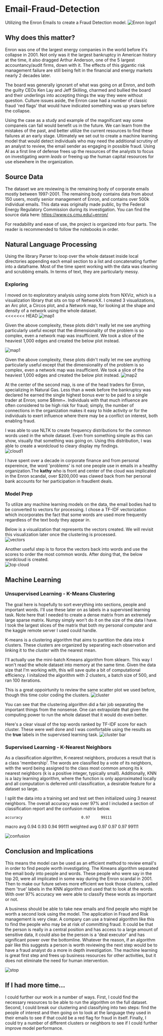 # Email-Fraud-Detection
Utilizing the Enron Emails to create a Fraud Detection model.
![Enron logo1](images/Enron%20logo1.png)



## Why does this matter?
Enron was one of the largest energy companies in the world before it's collapse in 2001.  Not only was it the largest bankruptcy in American history at the time, it also dragged Arthur Anderson,  one of the 5 largest accountancy/audit firms, down with it.  The effects of this gigantic risk management failure are still being felt in the financial and energy markets nearly 2 decades later.  

The board was generally ignorant of what was going on at Enron, and both the guilty CEOs Ken Lay and Jeff Skilling, charmed and bullied the board and their underlings into accepting things the way they were without question.  Culture issues aside, the Enron case had a number of classic fraud 'red flags' that would have indicated something was up years before the collapse.  

Using the case as a study and example of the magnificant way some companeis can fail would benefit us in the future.  We can learn from the mistakes of the past, and better utilize the current resources to find these failures at an early stage.  Ultimately we set out to create a machine learning model that would detect individuals who may need the additional scrutiny of an analyst to review, the email sender as engaging in possible fraud.  Using AI as a first line of defense frees up the resources of the analysts to focus on investigating _warm leads_ or freeing up the human capital resources for use elsewhere in the organization.

## Source Data
The dataset we are reviewing is the remaining body of corporate emails mostly between 1997-2001. The remaining body contains data from about 150 users, mostly senior management of Enron, and contains over 500k individual emails. This data was originally made public, by the Federal Energy Regulatory Commission during its investigation. You can find the source data here:  https://www.cs.cmu.edu/~enron/

For readability and ease of use, the project is organized into four parts.  The reader is recommended to follow the notebooks in order.

## Natural Language Processing
Using the library Parser to loop over the whole dataset inside local directories appending each email section to a list and concatenating further into a dataframe.  Most of the time spent working with the data was cleaning and scrubbing emails.  In terms of text, they are particularly messy.  

### Exploring
I moved on to exploratory analysis using some plots from NXViz, which is a visualization library that sits on top of NetworkX.  I created 3 visualizations, an Arc plot, a Circos plot, and a Network map, for looking at the shape and density of a network using the whole dataset.  
<<<<<<< HEAD
![map1](images/map1.png)

Given the above complexity, these plots didn't really let me see anything particularly useful except that the dimensionality of the problem is so complex, even a network map was insufficient.  We took a slice of the heaviest 1,000 edges and created the below plot instead.

![map1](images/map1.png)

Given the above complexity, these plots didn't really let me see anything particularly useful except that the dimensionality of the problem is so complex, even a network map was insufficient.  We took a slice of the heaviest 1,000 edges and created the below plot instead.
![map2](images/map2.png)


At the center of the second map, is one of the head traders for Enron, specializing in Natural Gas.  Less than a week before the bankruptcy was declared he earned the single highest bonus ever to be paid to a single trader at Enron; some $8mm+.  Individuals with that much influence are often considered to be high risk for fraud; simply, the number of connections in the organization makes it easy to hide activity or for the individuals to exert influence where there may be a conflict on interest, both enabling fraud.  

I was able to use NLTK to create frequency distributions for the common words used in the whole dataset. Even from something simple as this can show, visually that something was going on.  Using this distribution, I was able to create a wordcloud to cleary display my findings.  
![cloud1](images/cloud1.png)


I have spent over a decade in corporate finance and from personal expereince, the word 'problems' is not one people use in emails in a healthy organization.The __kathy__ who is front and center of the cloud was implicated in the Enron scandal, over $200,000 was clawed back from her personal bank accounts for her participation in fraudlent deals.  



### Model Prep
To utilize any machine learning models on the data, the email bodies had to be converted to vectors for processing.  I chose a TF-IDF vectorization which incorporates the fact that some words are used more frequently regardless of the text body they appear in.  

Below is a visualization that represents the vectors created.  We will revisit this visualization later once the clustering is processed.  
![vectors](images/Vector_scatter1.png)

Another useful step is to force the vectors back into words and use the scores to order the most common words.  After doing that, the below wordcloud is created.  
![top cloud](images/cloud2.png)

## Machine Learning

### Unsupervised Learning - K-Means Clustering 
The goal here is hopefully to sort everything into sections, people and important words. I'll use these later on as labels in a supervised learning task.  Note here that I needed to create a dense matrix from an extremely large sparse matrix.  Numpy simply won't do it on the size of the data I have.  I took the largest slices of the matrix that both my personal computer and the kaggle remote server I used could handle.  

K-means is a clustering algorithm that aims to partition the data into _k_ clusters. These clusters are organized by separating each observation and linking it to the _cluster_ with the nearest mean.

I'll actually use the mini-batch Kmeans algorithm from sklearn. This way I won't read the whole dataset into memory at the same time. Given the data size that I'm working with, this will save quite a bit of computational efficiency.  I initalized the algorithm with 2 clusters, a batch size of 500, and ran 100 iterations.

This is a great oppoirtunity to review the same scatter plot we used before, though this time color coding the clusters.
![cluster](images/cluster2.png)

You can see that the clustering algorithm did a fair job separating the important things from the nonsense.  One can extrapolate that given the computing power to run the whole dataset that it would do even better.

Here's a clear visual of the top words ranked by TF-IDF score for each cluster.  These were well done and I was comfortable using the results as the __true__ labels in the supervised learning task.
![cluster bar](images/cluster_bar.png)


### Supervised Learning - K-Nearest Neighbors
As a classification algorithm, K-nearest neighbors, produces a result that is a class 'membership'. The words are classified by a vote of its neighbors, with the word being assigned to the class most common among its k nearest neighbors (k is a positive integer, typically small). Additionally, KNN is a lazy learning algorithm, where the function is only approximated locally and all computation is deferred until classification, a desirable feature for a dataset so large.

I split the data into a training set and test set then initialized using 3 nearest neighbors.  The overall accuracy was over 97% and I included a section of classification report and the confusion matrix below.  

    accuracy                           0.97     99111
   macro avg       0.94      0.93      0.94     99111
weighted avg       0.97      0.97      0.97     99111

![confusion](images/confusion1.png)

## Conclusion and Implications
This means the model can be used as an efficient method to review email's in order to find people worth investigating.
The Kmeans algorithm separated the email body into people and words. These people who were say in the top 20, were all implicated in some way during the Enron scandal in 2001. Then to make our future selves more efficient we took those clusters, called them 'true' labels in the KNN algorithm and used that to look at the words. With over 97% accuracy we were able to classify these words as important or not.

A business should be able to take new emails and find people who might be worth a second look using the model.  The application in Fraud and Risk management is very clear.  A company can use a trained algorithm like this to find the people who may be at risk of committing fraud.  It could be that the person is really in a central position and has access to a large amount of sensitive data, it could also be the person is a 'deal executor' and has significant power over the bottomline.  Whatever the reason, if an algorithm pair like this suggests a person is worth reviewing the next step would be to have a fraud analyst do a more in depth investigation.  The machine learning is great first step and frees up business resources for other activities, but it does not eliminate the need for human intervention.

![stop](images/stop.png)

## If I had more time...

I could further our work in a number of ways.  First, I could find the necessary resources to be able to run the algorithm on the full dataset.  Second, I could break our clustering and classifying into two steps: find the people of interest and then going on to look at the language they used in their emails to see if that could be a red flag for fraud in itself.  Finally, I could try a number of different clusters or neighbors to see if I could further improve model performance.